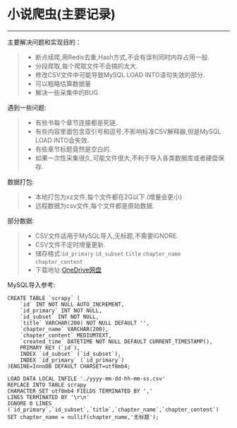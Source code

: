 # 小说爬虫(主要记录)

------

主要解决问题和实现目的：

> * 断点续爬,用Redis去重,Hash方式,不会有误判同时内存占用一般.
> * 分段爬取,每个爬取文件不会搞的太大.
> * 修改CSV文件中可能导致MySQL LOAD INTO语句失效的部分.
> * 可以粗略估算数据量
> * 解决一些采集中的BUG

遇到一些问题:

> * 有些书每个章节连接都是死链.
> * 有些内容里面包含双引号和逗号,不影响标准CSV解释器,但是MySQL LOAD INTO会失效.
> * 有些章节标题竟然是空白的.
> * 如果一次性采集很久,可能文件很大,不利于导入各类数据库或者硬盘保存.

数据打包:

> * 本地打包为xz文件,每个文件都在2G以下.(增量会更小)
> * 远程数据为csv文件,每个文件都是原始数据.

部分数据:

> * CSV文件适用于MySQL导入,无标题,不需要IGNORE.
> * CSV文件不定时增量更新.
> * 储存格式:`id_primary` `id_subset` `title` `chapter_name` `chapter_content`
> * 下载地址:[OneDrive网盘][1]

MySQL导入参考:

```mysql
CREATE TABLE `scrapy` (
    `id` INT NOT NULL AUTO_INCREMENT,
    `id_primary` INT NOT NULL,
    `id_subset` INT NOT NULL,
    `title` VARCHAR(200) NOT NULL DEFAULT '',
    `chapter_name` VARCHAR(200),
    `chapter_content` MEDIUMTEXT,
    `created_time` DATETIME NOT NULL DEFAULT CURRENT_TIMESTAMP(),
    PRIMARY KEY (`id`),
    INDEX `id_subset` (`id_subset`),
    INDEX `id_primary` (`id_primary`)
)ENGINE=InnoDB DEFAULT CHARSET=utf8mb4;
```

```mysql
LOAD DATA LOCAL INFILE './yyyy-mm-dd-hh-mm-ss.csv'
REPLACE INTO TABLE scrapy
CHARACTER SET utf8mb4 FIELDS TERMINATED BY ','
LINES TERMINATED BY '\r\n'
IGNORE 0 LINES 
(`id_primary`,`id_subset`,`title`,`chapter_name`,`chapter_content`)
SET chapter_name = nullif(chapter_name,'无标题');
```


  [1]: https://hcmcou-my.sharepoint.com/:f:/g/personal/phuong_ntn9_oude_edu_vn/EgV3SkupH7FBgwuEXZP2BYEBtex7HuhwkP275vSin-U0ww?e=2FKFb8 "OneDrive"